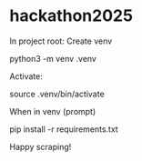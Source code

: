 # hackathon2025

In project root:
Create venv

python3 -m venv .venv

Activate:

source .venv/bin/activate

When in venv (prompt)

pip install -r requirements.txt

Happy scraping!

